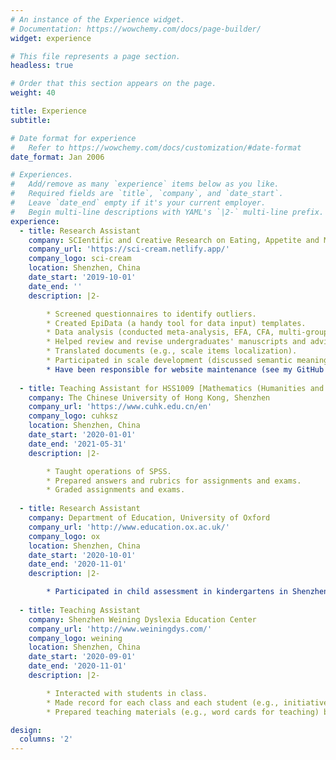 ```yaml
---
# An instance of the Experience widget.
# Documentation: https://wowchemy.com/docs/page-builder/
widget: experience

# This file represents a page section.
headless: true

# Order that this section appears on the page.
weight: 40

title: Experience
subtitle:

# Date format for experience
#   Refer to https://wowchemy.com/docs/customization/#date-format
date_format: Jan 2006

# Experiences.
#   Add/remove as many `experience` items below as you like.
#   Required fields are `title`, `company`, and `date_start`.
#   Leave `date_end` empty if it's your current employer.
#   Begin multi-line descriptions with YAML's `|2-` multi-line prefix.
experience:
  - title: Research Assistant
    company: SCIentific and Creative Research on Eating, Appetite and Media (Sci-cream) Lab
    company_url: 'https://sci-cream.netlify.app/'
    company_logo: sci-cream
    location: Shenzhen, China
    date_start: '2019-10-01'
    date_end: ''
    description: |2-

        * Screened questionnaires to identify outliers.
        * Created EpiData (a handy tool for data input) templates.
        * Data analysis (conducted meta-analysis, EFA, CFA, multi-group mediation analysis using R; will learn LGM and MLM soon).
        * Helped review and revise undergraduates' manuscripts and advisors' Research Grant Application Forms.
        * Translated documents (e.g., scale items localization).
        * Participated in scale development (discussed semantic meanings of items with advisor and lab members; collected data for primary analysis).
        * Have been responsible for website maintenance (see my GitHub repo for details: https://github.com/Tianxiang-C/SCI-Cream)
        
  - title: Teaching Assistant for HSS1009 [Mathematics (Humanities and Social Sciences)]
    company: The Chinese University of Hong Kong, Shenzhen
    company_url: 'https://www.cuhk.edu.cn/en'
    company_logo: cuhksz
    location: Shenzhen, China
    date_start: '2020-01-01'
    date_end: '2021-05-31'
    description: |2-

        * Taught operations of SPSS.
        * Prepared answers and rubrics for assignments and exams.
        * Graded assignments and exams.
        
  - title: Research Assistant
    company: Department of Education, University of Oxford
    company_url: 'http://www.education.ox.ac.uk/'
    company_logo: ox
    location: Shenzhen, China
    date_start: '2020-10-01'
    date_end: '2020-11-01'
    description: |2-

        * Participated in child assessment in kindergartens in Shenzhen with other members of the project (*Project: Exploring Teacher Instruction and Children's Learning in Chinese Kindergartens; Primary researcher: [HUANG Runke](http://www.education.ox.ac.uk/people/runke-huang/)*).
  
  - title: Teaching Assistant
    company: Shenzhen Weining Dyslexia Education Center
    company_url: 'http://www.weiningdys.com/'
    company_logo: weining
    location: Shenzhen, China
    date_start: '2020-09-01'
    date_end: '2020-11-01'
    description: |2-

        * Interacted with students in class.
        * Made record for each class and each student (e.g., initiative, behaviors, languages, emotions in the classroom; level of mastery of the content of the previous lesson) for future assessment.
        * Prepared teaching materials (e.g., word cards for teaching) before class.

design:
  columns: '2'
---
```

